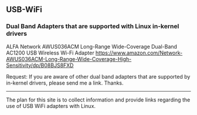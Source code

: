 ## USB-WiFi

### Dual Band Adapters that are supported with Linux in-kernel drivers 

ALFA Network AWUS036ACM Long-Range Wide-Coverage Dual-Band AC1200 USB Wireless Wi-Fi Adapter
https://www.amazon.com/Network-AWUS036ACM-Long-Range-Wide-Coverage-High-Sensitivity/dp/B08BJS8FXD

Request: If you are aware of other dual band adapters that are supported by in-kernel drivers, please send me a link. Thanks.

-----

The plan for this site is to collect information and provide links regarding the use of USB WiFi adapters with Linux.
